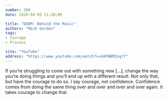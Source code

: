 ```yaml
---
number: 268
date: 2020-04-05 11:20:00

title: "DOOM: Behind the Music"
authors: "Mick Gordon"
tags:
- Courage
- Process

site: "YouTube"
address: "https://www.youtube.com/watch?v=U4FNBMZsqrY"
---
```


If you’re struggling to come out with something new […], change the way you’re doing things and you’ll end up with a different result. Not only that, but have the courage to do so. I say courage, not confidence. Confidence comes from doing the same thing over and over and over and over again. It takes courage to change that.
